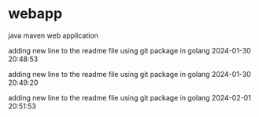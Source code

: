 # webapp

java maven web application

adding new line to the readme file using git package in golang 2024-01-30 20:48:53

adding new line to the readme file using git package in golang 2024-01-30 20:49:20

adding new line to the readme file using git package in golang 2024-02-01 20:51:53
